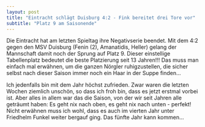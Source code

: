 ```yaml
---
layout: post
title: "Eintracht schlägt Duisburg 4:2 - Fink bereitet drei Tore vor"
subtitle: "Platz 9 am Saisonende"
---
```


Die Eintracht hat am letzten Spieltag ihre Negativserie beendet. Mit dem 4:2 gegen den MSV Duisburg (Fenin (2), Amanatidis, Heller) gelang der Mannschaft damit noch der Sprung auf Platz 9. Dieser einstellige Tabellenplatz bedeutet die beste Platzierung seit 13 Jahren!!! Das muss man einfach mal erwähnen, um die ganzen Nörgler ruhigzustellen, die sicher selbst nach dieser Saison immer noch ein Haar in der Suppe finden...

Ich jedenfalls bin mit dem Jahr höchst zufrieden. Zwar waren die letzten Wochen ziemlich unschön, so dass ich froh bin, dass es jetzt erstmal vorbei ist. Aber alles in allem war das die Saison, von der wir seit Jahren alle geträumt haben: Es geht nix nach oben, es geht nix nach unten - perfekt! Nicht erwähnen muss ich wohl, dass es auch im vierten Jahr unter Friedhelm Funkel weiter bergauf ging. Das fünfte Jahr kann kommen...
